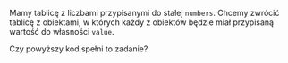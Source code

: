 Mamy tablicę z liczbami przypisanymi do stałej `numbers`. Chcemy zwrócić tablicę z obiektami, w których każdy z obiektów będzie miał przypisaną wartość do własności `value`.

Czy powyższy kod spełni to zadanie?
